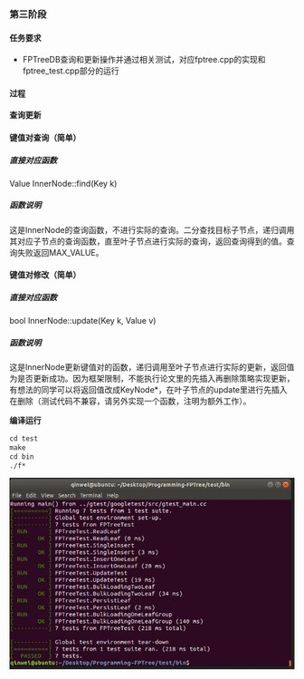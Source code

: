 ### 第三阶段

#### 任务要求

- FPTreeDB查询和更新操作并通过相关测试，对应fptree.cpp的实现和fptree_test.cpp部分的运行

#### 过程

**查询更新**

#### 键值对查询（简单）
##### 直接对应函数
Value InnerNode::find(Key k)
##### 函数说明
这是InnerNode的查询函数，不进行实际的查询。二分查找目标子节点，递归调用其对应子节点的查询函数，直至叶子节点进行实际的查询，返回查询得到的值。查询失败返回MAX_VALUE。

#### 键值对修改（简单）
##### 直接对应函数
bool InnerNode::update(Key k, Value v)

##### 函数说明
这是InnerNode更新键值对的函数，递归调用至叶子节点进行实际的更新，返回值为是否更新成功。因为框架限制，不能执行论文里的先插入再删除策略实现更新，有想法的同学可以将返回值改成KeyNode*，在叶子节点的update里进行先插入在删除（测试代码不兼容，请另外实现一个函数，注明为额外工作）。

**编译运行**
```
cd test
make
cd bin
./f*
```
![image](https://github.com/dbms-19/FPTree/blob/v3/v3.jpg)
